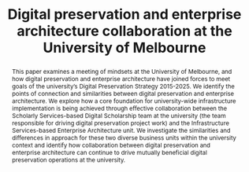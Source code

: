 ---
abstract: This paper examines a meeting of mindsets at the University of Melbourne,
  and how digital preservation and enterprise architecture have joined forces to meet
  goals of the university’s Digital Preservation Strategy 2015-2025. We identify the
  points of connection and similarities between digital preservation and enterprise
  architecture. We explore how a core foundation for university-wide infrastructure
  implementation is being achieved through effective collaboration between the Scholarly
  Services-based Digital Scholarship team at the university (the team responsible
  for driving digital preservation project work) and the Infrastructure Services-based
  Enterprise Architecture unit. We investigate the similarities and differences in
  approach for these two diverse business units within the university context and
  identify how collaboration between digital preservation and enterprise architecture
  can continue to drive mutually beneficial digital preservation operations at the
  university.
creators:
- Turner, Sean
- Winton, Lyle
- Weatherburn, Jaye
date: null
document_url: https://services.phaidra.univie.ac.at/api/object/o:1081725/download
grand_parent: iPRES
institutions: []
keywords: []
landing_page_url: https://phaidra.univie.ac.at/o:1081725
language: eng
layout: publication
license: CC BY 4.0 International
notes_url: null
parent: iPRES 2019
publication_type: paper
size: 568897
slides_url: null
source_name: iPRES
stream_url: null
title: 'Digital preservation and enterprise architecture collaboration at the University
  of Melbourne '
year: 2019
---